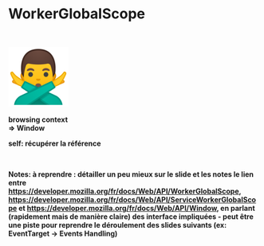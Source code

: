 # WorkerGlobalScope

<br>

![float-left w-300](./assets/images/no_way.png)

<span class="big-text center"><strong>browsing context<br>⇒ Window</span>

self: récupérer la référence
<!-- .element: style="margin-top:3em" -->

<br>

Notes:
à reprendre : détailler un peu mieux sur le slide et les notes le lien entre https://developer.mozilla.org/fr/docs/Web/API/WorkerGlobalScope, https://developer.mozilla.org/fr/docs/Web/API/ServiceWorkerGlobalScope et https://developer.mozilla.org/fr/docs/Web/API/Window, en parlant (rapidement mais de manière claire) des interface impliquées - peut être une piste pour reprendre le déroulement des slides suivants (ex: EventTarget -> Events Handling)
